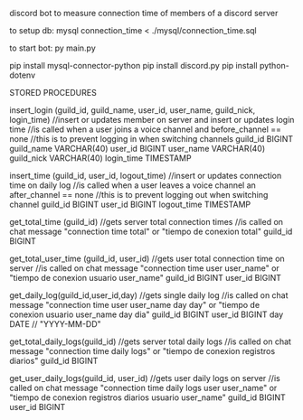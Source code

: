 discord bot to measure connection time of members of a discord server

to setup db:
mysql connection_time < ./mysql/connection_time.sql

to start bot:
py main.py

pip install mysql-connector-python
pip install discord.py
pip install python-dotenv

STORED PROCEDURES

insert_login (guild_id, guild_name, user_id, user_name, guild_nick, login_time)
//insert or updates member on server and insert or updates login time
//is called when a user joins a voice channel and before_channel == none
//this is to prevent logging in when switching channels
guild_id BIGINT
guild_name VARCHAR(40)
user_id BIGINT
user_name VARCHAR(40)
guild_nick VARCHAR(40)
login_time TIMESTAMP

insert_time (guild_id, user_id, logout_time)
//insert or updates connection time on daily log
//is called when a user leaves a voice channel an after_channel == none
//this is to prevent logging out when switching channel
guild_id BIGINT
user_id BIGINT
logout_time TIMESTAMP

get_total_time (guild_id)
//gets server total connection times
//is called on chat message "connection time total" or "tiempo de conexion total"
guild_id BIGINT

get_total_user_time (guild_id, user_id)
//gets user total connection time on server
//is called on chat message "connection time user user_name" or "tiempo de conexion usuario user_name"
guild_id BIGINT
user_id BIGINT

get_daily_log(guild_id,user_id,day)
//gets single daily log
//is called on chat message "connection time user user_name day day" or "tiempo de conexion usuario user_name day dia"
guild_id BIGINT
user_id BIGINT
day DATE // "YYYY-MM-DD"

get_total_daily_logs(guild_id)
//gets server total daily logs
//is called on chat message "connection time daily logs" or "tiempo de conexion registros diarios"
guild_id BIGINT

get_user_daily_logs(guild_id, user_id)
//gets user daily logs on server
//is called on chat message "connection time daily logs user user_name" or "tiempo de conexion registros diarios usuario user_name"
guild_id BIGINT
user_id BIGINT
